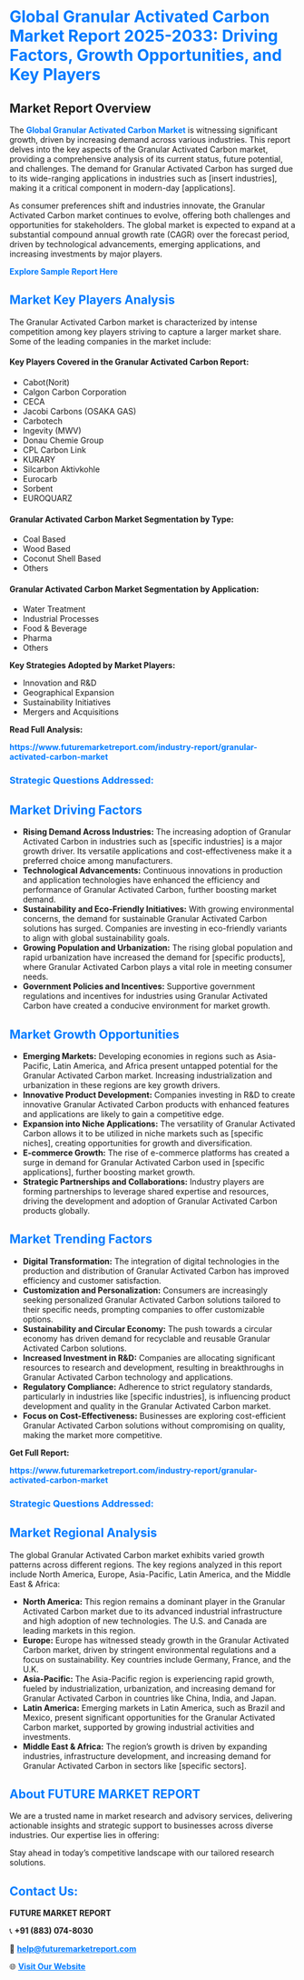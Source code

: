 <h1 style="color: #007BFF;">Global Granular Activated Carbon Market Report 2025-2033: Driving Factors, Growth Opportunities, and Key Players</h1>

<section id="overview">
<h2>Market Report Overview</h2>
<p>The <a href="https://www.futuremarketreport.com/industry-report/granular-activated-carbon-market" style="color: #007BFF; text-decoration: none;"><strong>Global Granular Activated Carbon Market</strong></a> is witnessing significant growth, driven by increasing demand across various industries. This report delves into the key aspects of the Granular Activated Carbon market, providing a comprehensive analysis of its current status, future potential, and challenges. The demand for Granular Activated Carbon has surged due to its wide-ranging applications in industries such as [insert industries], making it a critical component in modern-day [applications].</p>
<p>As consumer preferences shift and industries innovate, the Granular Activated Carbon market continues to evolve, offering both challenges and opportunities for stakeholders. The global market is expected to expand at a substantial compound annual growth rate (CAGR) over the forecast period, driven by technological advancements, emerging applications, and increasing investments by major players.</p>
</section>

<section id="overview">
<p><a href="https://www.futuremarketreport.com/request-sample/reportId=109106" style="color: #007BFF; text-decoration: none;"><strong>Explore Sample Report Here</strong></a></p>
</section>

<section id="key-players">
<h2 style="color: #007BFF;">Market Key Players Analysis</h2>
<p>The Granular Activated Carbon market is characterized by intense competition among key players striving to capture a larger market share. Some of the leading companies in the market include:</p>
<h4>Key Players Covered in the Granular Activated Carbon Report:</h4>
<ul><li>Cabot(Norit)</li><li>Calgon Carbon Corporation</li><li>CECA</li><li>Jacobi Carbons (OSAKA GAS)</li><li>Carbotech</li><li>Ingevity (MWV)</li><li>Donau Chemie Group</li><li>CPL Carbon Link</li><li>KURARY</li><li>Silcarbon Aktivkohle</li><li>Eurocarb</li><li>Sorbent</li><li>EUROQUARZ</li></ul>
<h4>Granular Activated Carbon Market Segmentation by Type:</h4>
<ul><li>Coal Based</li><li>Wood Based</li><li>Coconut Shell Based</li><li>Others</li></ul>

<h4>Granular Activated Carbon Market Segmentation by Application:</h4>
<ul><li>Water Treatment</li><li>Industrial Processes</li><li>Food &amp; Beverage</li><li>Pharma</li><li>Others</li></ul>
<p><strong>Key Strategies Adopted by Market Players:</strong></p>
<ul>
<li>Innovation and R&D</li>
<li>Geographical Expansion</li>
<li>Sustainability Initiatives</li>
<li>Mergers and Acquisitions</li>
</ul>
</section>

<section>
<p><strong>Read Full Analysis: </strong></p><a href="https://www.futuremarketreport.com/industry-report/granular-activated-carbon-market" style="color: #007BFF; text-decoration: none;"><strong>https://www.futuremarketreport.com/industry-report/granular-activated-carbon-market</strong></a>
<h3 style="color: #007BFF;">Strategic Questions Addressed:</h3>
</section>

<section id="driving-factors">
<h2 style="color: #007BFF;">Market Driving Factors</h2>
<ul>
<li><strong>Rising Demand Across Industries:</strong> The increasing adoption of Granular Activated Carbon in industries such as [specific industries] is a major growth driver. Its versatile applications and cost-effectiveness make it a preferred choice among manufacturers.</li>
<li><strong>Technological Advancements:</strong> Continuous innovations in production and application technologies have enhanced the efficiency and performance of Granular Activated Carbon, further boosting market demand.</li>
<li><strong>Sustainability and Eco-Friendly Initiatives:</strong> With growing environmental concerns, the demand for sustainable Granular Activated Carbon solutions has surged. Companies are investing in eco-friendly variants to align with global sustainability goals.</li>
<li><strong>Growing Population and Urbanization:</strong> The rising global population and rapid urbanization have increased the demand for [specific products], where Granular Activated Carbon plays a vital role in meeting consumer needs.</li>
<li><strong>Government Policies and Incentives:</strong> Supportive government regulations and incentives for industries using Granular Activated Carbon have created a conducive environment for market growth.</li>
</ul>
</section>

<section id="growth-opportunities">
<h2 style="color: #007BFF;">Market Growth Opportunities</h2>
<ul>
<li><strong>Emerging Markets:</strong> Developing economies in regions such as Asia-Pacific, Latin America, and Africa present untapped potential for the Granular Activated Carbon market. Increasing industrialization and urbanization in these regions are key growth drivers.</li>
<li><strong>Innovative Product Development:</strong> Companies investing in R&D to create innovative Granular Activated Carbon products with enhanced features and applications are likely to gain a competitive edge.</li>
<li><strong>Expansion into Niche Applications:</strong> The versatility of Granular Activated Carbon allows it to be utilized in niche markets such as [specific niches], creating opportunities for growth and diversification.</li>
<li><strong>E-commerce Growth:</strong> The rise of e-commerce platforms has created a surge in demand for Granular Activated Carbon used in [specific applications], further boosting market growth.</li>
<li><strong>Strategic Partnerships and Collaborations:</strong> Industry players are forming partnerships to leverage shared expertise and resources, driving the development and adoption of Granular Activated Carbon products globally.</li>
</ul>
</section>

<section id="trending-factors">
<h2 style="color: #007BFF;">Market Trending Factors</h2>
<ul>
<li><strong>Digital Transformation:</strong> The integration of digital technologies in the production and distribution of Granular Activated Carbon has improved efficiency and customer satisfaction.</li>
<li><strong>Customization and Personalization:</strong> Consumers are increasingly seeking personalized Granular Activated Carbon solutions tailored to their specific needs, prompting companies to offer customizable options.</li>
<li><strong>Sustainability and Circular Economy:</strong> The push towards a circular economy has driven demand for recyclable and reusable Granular Activated Carbon solutions.</li>
<li><strong>Increased Investment in R&D:</strong> Companies are allocating significant resources to research and development, resulting in breakthroughs in Granular Activated Carbon technology and applications.</li>
<li><strong>Regulatory Compliance:</strong> Adherence to strict regulatory standards, particularly in industries like [specific industries], is influencing product development and quality in the Granular Activated Carbon market.</li>
<li><strong>Focus on Cost-Effectiveness:</strong> Businesses are exploring cost-efficient Granular Activated Carbon solutions without compromising on quality, making the market more competitive.</li>
</ul>
</section>

<section>
<p><strong>Get Full Report: </strong></p><a href="https://www.futuremarketreport.com/industry-report/granular-activated-carbon-market" style="color: #007BFF; text-decoration: none;"><strong>https://www.futuremarketreport.com/industry-report/granular-activated-carbon-market</strong></a>
<h3 style="color: #007BFF;">Strategic Questions Addressed:</h3>
</section>


<section id="regional-analysis">
<h2 style="color: #007BFF;">Market Regional Analysis</h2>
<p>The global Granular Activated Carbon market exhibits varied growth patterns across different regions. The key regions analyzed in this report include North America, Europe, Asia-Pacific, Latin America, and the Middle East & Africa:</p>
<ul>
<li><strong>North America:</strong> This region remains a dominant player in the Granular Activated Carbon market due to its advanced industrial infrastructure and high adoption of new technologies. The U.S. and Canada are leading markets in this region.</li>
<li><strong>Europe:</strong> Europe has witnessed steady growth in the Granular Activated Carbon market, driven by stringent environmental regulations and a focus on sustainability. Key countries include Germany, France, and the U.K.</li>
<li><strong>Asia-Pacific:</strong> The Asia-Pacific region is experiencing rapid growth, fueled by industrialization, urbanization, and increasing demand for Granular Activated Carbon in countries like China, India, and Japan.</li>
<li><strong>Latin America:</strong> Emerging markets in Latin America, such as Brazil and Mexico, present significant opportunities for the Granular Activated Carbon market, supported by growing industrial activities and investments.</li>
<li><strong>Middle East & Africa:</strong> The region’s growth is driven by expanding industries, infrastructure development, and increasing demand for Granular Activated Carbon in sectors like [specific sectors].</li>
</ul>
</section>

<footer>
<h2 style="color: #007BFF;">About FUTURE MARKET REPORT</h2>
<p>We are a trusted name in market research and advisory services, delivering actionable insights and strategic support to businesses across diverse industries. Our expertise lies in offering:</p>

<p>Stay ahead in today’s competitive landscape with our tailored research solutions.</p>

<h2 style="color: #007BFF;">Contact Us:</h2>
<p><strong>FUTURE MARKET REPORT</strong></p>
<p>📞 <strong>+91 (883) 074-8030</strong></p>
<p>📧 <strong><a href="mailto:help@futuremarketreport.com" style="color: #007BFF;">help@futuremarketreport.com</a></strong></p>
<p>🌐 <strong><a href="https://www.futuremarketreport.com/" style="color: #007BFF;">Visit Our Website</a></strong></p>
</footer>